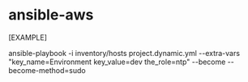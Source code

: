 # ansible-aws
[EXAMPLE]

ansible-playbook -i inventory/hosts project.dynamic.yml   --extra-vars "key_name=Environment key_value=dev the_role=ntp" --become --become-method=sudo
